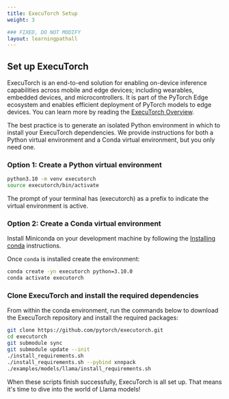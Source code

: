 ```yaml
---
title: ExecuTorch Setup
weight: 3

### FIXED, DO NOT MODIFY
layout: learningpathall
---
```


## Set up ExecuTorch

ExecuTorch is an end-to-end solution for enabling on-device inference capabilities across mobile and edge devices; including wearables, embedded devices, and microcontrollers. It is part of the PyTorch Edge ecosystem and enables efficient deployment of PyTorch models to edge devices. You can learn more by reading the [ExecuTorch Overview](https://pytorch.org/executorch/stable/intro-overview.html).

The best practice is to generate an isolated Python environment in which to install your ExecuTorch dependencies. We provide instructions for both a Python virtual environment and a Conda virtual environment, but you only need one.

### Option 1: Create a Python virtual environment

```bash
python3.10 -m venv executorch
source executorch/bin/activate
```

The prompt of your terminal has (executorch) as a prefix to indicate the virtual environment is active.

### Option 2: Create a Conda virtual environment

Install Miniconda on your development machine by following the [Installing conda](https://conda.io/projects/conda/en/latest/user-guide/install/index.html) instructions.

Once `conda` is installed create the environment:

```bash
conda create -yn executorch python=3.10.0
conda activate executorch
```

### Clone ExecuTorch and install the required dependencies

From within the conda environment, run the commands below to download the ExecuTorch repository and install the required packages:

``` bash
git clone https://github.com/pytorch/executorch.git
cd executorch
git submodule sync
git submodule update --init
./install_requirements.sh
./install_requirements.sh --pybind xnnpack
./examples/models/llama/install_requirements.sh
```

When these scripts finish successfully, ExecuTorch is all set up. That means it's time to dive into the world of Llama models!
